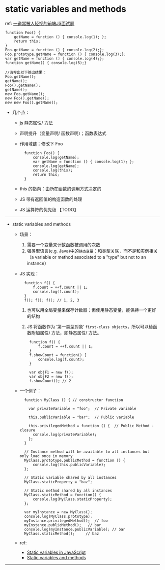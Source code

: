 # static variables and methods

ref: [一道常被人轻视的前端JS面试题](http://www.cnblogs.com/xxcanghai/p/5189353.html#3493457)

    function Foo() {
        getName = function () { console.log(1); };
        return this;
    }
    Foo.getName = function () { console.log(2);};
    Foo.prototype.getName = function () { console.log(3);};
    var getName = function () { console.log(4);};
    function getName() { console.log(5);}

    //请写出以下输出结果：
    Foo.getName();
    getName();
    Foo().getName();
    getName();
    new Foo.getName();
    new Foo().getName();
    new new Foo().getName();

* 几个点：
    + js 静态属性/ 方法
    + 声明提升（变量声明/ 函数声明）；函数表达式
    + 作用域链；修改下 Foo
    
            function Foo() {
                console.log(getName);
                var getName = function () { console.log(1); };
                console.log(getName);
                console.log(this);
                return this;
            } 
    + this 的指向：由所在函数的调用方式决定的
    + JS 带有返回值的构造函数的处理
    + JS 运算符的优先级 【TODO】

***

* static variables and methods
    + 场景：
        1. 需要一个变量来计数函数被调用的次数
        2. 强类型语言(e.g. Java)中的`静态变量`：和类型关联，而不是和实例相关（a variable or method associated to a "type" but not to an instance）
    + JS 实现：
    
            function f() {
                f.count = ++f.count || 1;
                console.log(f.count);
            }
            f(); f(); f(); // 1, 2, 3
        1. 也可以用全局变量来保存计数器；但使用静态变量，能保持一个更好的结构
        2. JS 将函数作为 ‘第一类型对象’ `first-class objects`，所以可以给函数附加属性/ 方法，即静态属性/ 方法。
        
                function f() {
                    f.count = ++f.count || 1;
                }
                f.showCount = function() {
                    console.log(f.count);
                }
                
                var objF1 = new f();
                var objF2 = new f();
                f.showCount(); // 2
    + 一个例子：
    
            function MyClass () { // constructor function
            
              var privateVariable = "foo";  // Private variable 
            
              this.publicVariable = "bar";  // Public variable 
            
              this.privilegedMethod = function () {  // Public Method - closure
                console.log(privateVariable);  
              };
            }
            
            // Instance method will be available to all instances but only load once in memory 
            MyClass.prototype.publicMethod = function () {    
                console.log(this.publicVariable);
            };
            
            // Static variable shared by all instances
            MyClass.staticProperty = "baz";
            
            // Static method shared by all instances
            MyClass.staticMethod = function() {
                console.log(MyClass.staticProperty);
            };
    
            var myInstance = new MyClass();
            console.log(MyClass.prototype);
            myInstance.privilegedMethod();  // foo
            myInstance.publicMethod();   // bar
            console.log(myInstance.publicVariable); // bar
            MyClass.staticMethod();     // baz
    + ref:
        - [Static variables in JavaScript](http://stackoverflow.com/questions/1535631/static-variables-in-javascript)
        - [Static variables and methods](http://javascript.info/tutorial/static-variables-methods-decorators)
        
***

